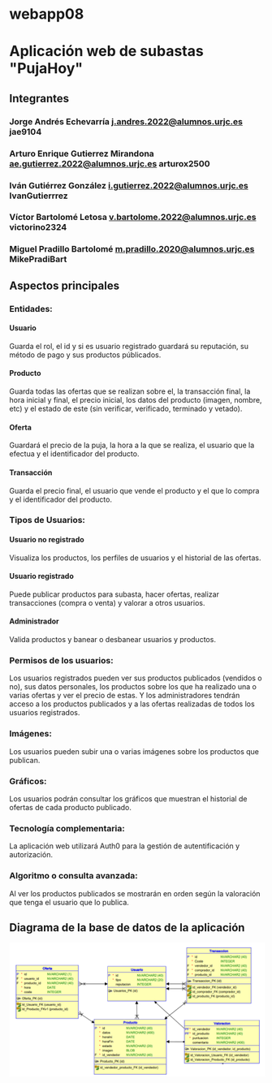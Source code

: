 # webapp08
# Aplicación web de subastas "PujaHoy"
## Integrantes
### Jorge Andrés Echevarría j.andres.2022@alumnos.urjc.es jae9104
### Arturo Enrique Gutierrez Mirandona ae.gutierrez.2022@alumnos.urjc.es arturox2500
### Iván Gutiérrez González i.gutierrez.2022@alumnos.urjc.es IvanGutierrrez
### Víctor Bartolomé Letosa v.bartolome.2022@alumnos.urjc.es victorino2324
### Miguel Pradillo Bartolomé	m.pradillo.2020@alumnos.urjc.es	MikePradiBart
## Aspectos principales
### Entidades:
#### Usuario
Guarda el rol, el id y si es usuario registrado guardará su reputación, su método de pago y sus productos públicados.
#### Producto
Guarda todas las ofertas que se realizan sobre el, la transacción final, la hora inicial y final, el precio inicial, los datos del producto (imagen, nombre, etc) y el estado de este (sin verificar, verificado, terminado y vetado).
#### Oferta
Guardará el precio de la puja, la hora a la que se realiza, el usuario que la efectua y el identificador del producto.
#### Transacción
Guarda el precio final, el usuario que vende el producto y el que lo compra y el identificador del producto.
### Tipos de Usuarios:
#### Usuario no registrado
Visualiza los productos, los perfiles de usuarios y el historial de las ofertas.
#### Usuario registrado
Puede publicar productos para subasta, hacer ofertas, realizar transacciones (compra o venta) y valorar a otros usuarios.
#### Administrador
Valida productos y banear o desbanear usuarios y productos.
### Permisos de los usuarios:
Los usuarios registrados pueden ver sus productos publicados (vendidos o no), sus datos personales, los productos sobre los que ha realizado una o varias ofertas y ver el precio de estas.
Y los administradores tendrán acceso a los productos publicados y a las ofertas realizadas de todos los usuarios registrados.
### Imágenes:
Los usuarios pueden subir una o varias imágenes sobre los productos que publican.
### Gráficos:
Los usuarios podrán consultar los gráficos que muestran el historial de ofertas de cada producto publicado.
### Tecnología complementaria:
La aplicación web utilizará Auth0 para la gestión de autentificación y autorización.
### Algoritmo o consulta avanzada:
Al ver los productos publicados se mostrarán en orden según la valoración que tenga el usuario que lo publica.
## Diagrama de la base de datos de la aplicación
![Diagrama de la base de datos de la aplicación](imagenes/DAW_BBDD.png)

